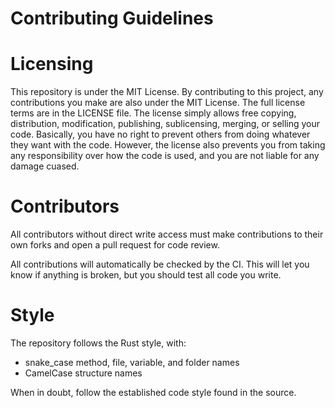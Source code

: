 # Contributing Guidelines

# Licensing

This repository is under the MIT License. By contributing to this project, any contributions you make are also under the MIT License. 
The full license terms are in the LICENSE file. The license simply allows free copying, distribution, modification, publishing, sublicensing, merging, or selling your code.
Basically, you have no right to prevent others from doing whatever they want with the code.
However, the license also prevents you from taking any responsibility over how the code is used, and you are not liable for any damage cuased.

# Contributors

All contributors without direct write access must make contributions to their own forks and open a pull request for code review.

All contributions will automatically be checked by the CI. This will let you know if anything is broken, but you should test all code you write.

# Style

The repository follows the Rust style, with: 
- snake_case method, file, variable, and folder names
- CamelCase structure names 

When in doubt, follow the established code style found in the source.